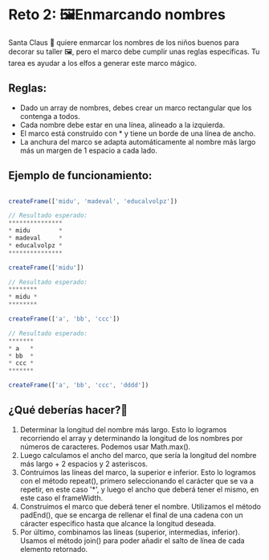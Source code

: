 # Reto 2: 🖼️Enmarcando nombres

Santa Claus 🎅 quiere enmarcar los nombres de los niños buenos para decorar su taller 🖼️, pero el marco debe cumplir unas reglas específicas. Tu tarea es ayudar a los elfos a generar este marco mágico.

## Reglas:

- Dado un array de nombres, debes crear un marco rectangular que los contenga a todos.
- Cada nombre debe estar en una línea, alineado a la izquierda.
- El marco está construido con \* y tiene un borde de una línea de ancho.
- La anchura del marco se adapta automáticamente al nombre más largo más un margen de 1 espacio a cada lado.

## Ejemplo de funcionamiento:

```javascript

createFrame(['midu', 'madeval', 'educalvolpz'])

// Resultado esperado:
***************
* midu        *
* madeval     *
* educalvolpz *
***************

createFrame(['midu'])

// Resultado esperado:
********
* midu *
********

createFrame(['a', 'bb', 'ccc'])

// Resultado esperado:
*******
* a   *
* bb  *
* ccc *
*******

createFrame(['a', 'bb', 'ccc', 'dddd'])

```

## ¿Qué deberías hacer?🤔

1. Determinar la longitud del nombre más largo. Esto lo logramos recorriendo el array y determinando la longitud de los nombres por números de caracteres. Podemos usar Math.max().
2. Luego calculamos el ancho del marco, que sería la longitud del nombre más largo + 2 espacios y 2 asteriscos.
3. Contruimos las líneas del marco, la superior e inferior. Esto lo logramos con el método repeat(), primero seleccionando el carácter que se va a repetir, en este caso '\*', y luego el ancho que deberá tener el mismo, en este caso el frameWidth.
4. Construimos el marco que deberá tener el nombre. Utilizamos el método padEnd(), que se encarga de rellenar el final de una cadena con un cáracter específico hasta que alcance la longitud deseada.
5. Por último, combinamos las líneas (superior, intermedias, inferior). Usamos el método join() para poder añadir el salto de línea de cada elemento retornado.
